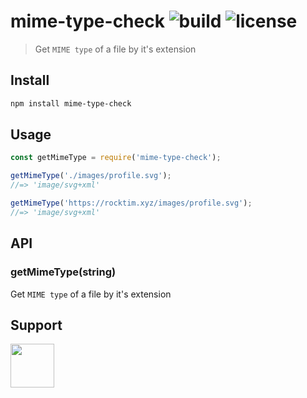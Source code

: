 # mime-type-check ![build](https://travis-ci.com/RocktimSaikia/mime-type-check.svg?branch=master) ![license](https://img.shields.io/github/license/rocktimsaikia/mime-type-check)

> Get `MIME type` of a file by it's extension

## Install
```bash
npm install mime-type-check
```

## Usage

```js
const getMimeType = require('mime-type-check');

getMimeType('./images/profile.svg');
//=> 'image/svg+xml'

getMimeType('https://rocktim.xyz/images/profile.svg');
//=> 'image/svg+xml'
```

## API

### getMimeType(string)

Get `MIME type` of a file by it's extension



## Support

<a href="https://www.buymeacoffee.com/7BdaxfI"><img src="https://user-images.githubusercontent.com/33410545/91206759-48d5d180-e725-11ea-93b5-754d98c007af.png" height="70px"/></a>
